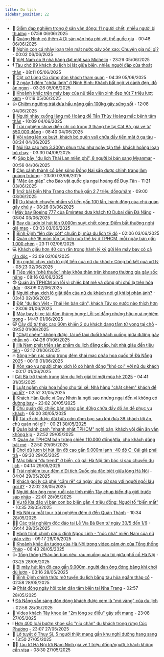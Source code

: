 ```yaml
---
title: Du lịch
sidebar_position: 22
---
```


<!-- dantri-du-lich:START -->
- 🥰 [Giẫm đạp nghiêm trọng ở sân vận động: 11 người chết, nhiều người bị thương](https://dantri.com.vn/du-lich/giam-dap-nghiem-trong-o-san-van-dong-11-nguoi-chet-nhieu-nguoi-bi-thuong-20250606130829390.htm) - 07:59 06/06/2025
- 🥰 [Quảng Ninh có thêm 4 Di sản văn hóa phi vật thể quốc gia](https://dantri.com.vn/du-lich/quang-ninh-co-them-4-di-san-van-hoa-phi-vat-the-quoc-gia-20250606065359023.htm) - 00:48 06/06/2025
- 🐻 [Nghìn con cá nhảy loạn trên mặt nước gây xôn xao: Chuyên gia nói gì?](https://dantri.com.vn/du-lich/nghin-con-ca-nhay-loan-tren-mat-nuoc-gay-xon-xao-chuyen-gia-noi-gi-20250605150008342.htm) - 00:02 06/06/2025
- 🤩 [Việt Nam có 9 nhà hàng đạt một sao Michelin](https://dantri.com.vn/du-lich/viet-nam-co-9-nha-hang-dat-mot-sao-michelin-20250605233412764.htm) - 23:26 05/06/2025
- 🕴 [Tàu chở 89 khách du lịch bị lật giữa biển, nhiều người đập cửa thoát thân](https://dantri.com.vn/du-lich/tau-cho-89-khach-du-lich-bi-lat-giua-bien-nhieu-nguoi-dap-cua-thoat-than-20250605141746952.htm) - 08:11 05/06/2025
- 🤩 [Cột cờ Lũng Cú dừng đón khách tham quan](https://dantri.com.vn/du-lich/cot-co-lung-cu-dung-don-khach-tham-quan-20250605105919390.htm) - 04:39 05/06/2025
- 🤠 [2 ngày 1 đêm &quot;chữa lành&quot; ở Ninh Bình: Khách bất ngờ vì cảnh đẹp, đồ ăn ngon](https://dantri.com.vn/du-lich/2-ngay-1-dem-chua-lanh-o-ninh-binh-khach-bat-ngo-vi-canh-dep-do-an-ngon-20250603235550947.htm) - 03:26 05/06/2025
- 💪 [Khoảnh khắc trên máy bay của nữ tiếp viên xinh đẹp hút 7 triệu lượt xem](https://dantri.com.vn/du-lich/khoanh-khac-tren-may-bay-cua-nu-tiep-vien-xinh-dep-hut-7-trieu-luot-xem-20250604080115971.htm) - 01:19 05/06/2025
- 👍 [Chiêm ngưỡng trái dưa hấu nặng gần 100kg gây sửng sốt](https://dantri.com.vn/du-lich/chiem-nguong-trai-dua-hau-nang-gan-100kg-gay-sung-sot-20250604114843743.htm) - 12:08 04/06/2025
- 🚦 [Người nhảy xuống lăng mộ Hoàng đế Tần Thủy Hoàng mắc bệnh tâm thần](https://dantri.com.vn/du-lich/nguoi-nhay-xuong-lang-mo-hoang-de-tan-thuy-hoang-mac-benh-tam-than-20250604161156342.htm) - 10:09 04/06/2025
- 💪 [Trải nghiệm show diễn chỉ có trong 3 tháng hè tại Cát Bà, giá vé từ 550.000 đồng](https://dantri.com.vn/du-lich/trai-nghiem-show-dien-chi-co-trong-3-thang-he-tai-cat-ba-gia-ve-tu-550000-dong-20250604145604576.htm) - 08:40 04/06/2025
- 💃 [Vội vàng lên xe buýt, khách bỏ quên vali chứa đầy tiền mặt ở ga tàu](https://dantri.com.vn/du-lich/voi-vang-len-xe-buyt-khach-bo-quen-vali-chua-day-tien-mat-o-ga-tau-20250604062956713.htm) - 08:24 04/06/2025
- 👺 [Núi lửa cao hơn 3.300m phun trào như ngày tận thế, khách hoảng loạn bỏ chạy](https://dantri.com.vn/du-lich/nui-lua-cao-hon-3300m-phun-trao-nhu-ngay-tan-the-khach-hoang-loan-bo-chay-20250603234150285.htm) - 03:30 04/06/2025
- 🌏 [Sập bẫy &quot;du lịch Thái Lan miễn phí&quot;, 8 người bị bán sang Myanmar](https://dantri.com.vn/du-lich/sap-bay-du-lich-thai-lan-mien-phi-8-nguoi-bi-ban-sang-myanmar-20250604073859633.htm) - 00:56 04/06/2025
- 🎡 [Cận cảnh thành cổ bên sông Đồng Nai sắp được chỉnh trang làm quảng trường](https://dantri.com.vn/xa-hoi/can-canh-thanh-co-ben-song-dong-nai-sap-duoc-chinh-trang-lam-quang-truong-20250602162046497.htm) - 23:00 03/06/2025
- 🧰 [&quot;Mặc áo giáp&quot; cho Bảo vật quốc gia ngai hoàng đế Duy Tân](https://dantri.com.vn/du-lich/mac-ao-giap-cho-bao-vat-quoc-gia-ngai-hoang-de-duy-tan-20250603164635105.htm) - 11:21 03/06/2025
- 💂 [1m2 bãi biển Nha Trang cho thuê gần 2,7 triệu đồng/năm](https://dantri.com.vn/du-lich/1m2-bai-bien-nha-trang-cho-thue-gan-27-trieu-dongnam-20250603154832471.htm) - 09:00 03/06/2025
- 🧑‍🏫 [Du khách chuyển nhầm số tiền gấp 100 lần, hành động của chủ quán gây chú ý](https://dantri.com.vn/du-lich/du-khach-chuyen-nham-so-tien-gap-100-lan-hanh-dong-cua-chu-quan-gay-chu-y-20250603135655107.htm) - 08:26 03/06/2025
- 🕯 [Máy bay Boeing 777 của Emirates đưa khách từ Dubai đến Đà Nẵng](https://dantri.com.vn/du-lich/may-bay-boeing-777-cua-emirates-dua-khach-tu-dubai-den-da-nang-20250603132451369.htm) - 08:04 03/06/2025
- 👀 [Bay dù lượn bị hút lên 9.000m suýt chết cóng: Điểm bất thường nghi giả mạo](https://dantri.com.vn/du-lich/bay-du-luon-bi-hut-len-9000m-suyt-chet-cong-diem-bat-thuong-nghi-gia-mao-20250602220028329.htm) - 03:03 03/06/2025
- 🎉 [Bình Định “lên dây cót” chuẩn bị mùa du lịch tỷ đô](https://dantri.com.vn/du-lich/binh-dinh-len-day-cot-chuan-bi-mua-du-lich-ty-do-20250603062130998.htm) - 02:06 03/06/2025
- 🌊 [Quán chè 16 món tồn tại hơn nửa thế kỷ ở TPHCM, mỗi ngày bán gần 1.000 chén](https://dantri.com.vn/du-lich/quan-che-16-mon-ton-tai-hon-nua-the-ky-o-tphcm-moi-ngay-ban-gan-1000-chen-20250601013219441.htm) - 23:11 02/06/2025
- 💻 [Khách giấu hơn 40 con rắn trong hành lý ký gửi lên máy bay có cả rắn độc](https://dantri.com.vn/du-lich/khach-giau-hon-40-con-ran-trong-hanh-ly-ky-gui-len-may-bay-co-ca-ran-doc-20250602150100287.htm) - 23:09 02/06/2025
- 💪 [Vụ người chạy xích lô giật tiền của nữ du khách: Công bố kết quả xử lý](https://dantri.com.vn/du-lich/vu-nguoi-chay-xich-lo-giat-tien-cua-nu-du-khach-cong-bo-ket-qua-xu-ly-20250602151312932.htm) - 08:23 02/06/2025
- 👺 [Tiếp viên “phê thuốc” nhảy khỏa thân trên khoang thương gia gây sốc nặng](https://dantri.com.vn/du-lich/tiep-vien-phe-thuoc-nhay-khoa-than-tren-khoang-thuong-gia-gay-soc-nang-20250601132124820.htm) - 08:16 02/06/2025
- 😎 [Quán ăn TPHCM xin lỗi vì chiếc bát mẻ và dòng ghi chú lạ trên hóa đơn](https://dantri.com.vn/du-lich/quan-an-tphcm-xin-loi-vi-chiec-bat-me-va-dong-ghi-chu-la-tren-hoa-don-20250602135541274.htm) - 08:09 02/06/2025
- 🌋 [Người chạy xích lô giật tiền của nữ du khách nói gì khi bị phản ánh?](https://dantri.com.vn/du-lich/nguoi-chay-xich-lo-giat-tien-cua-nu-du-khach-noi-gi-khi-bi-phan-anh-20250602102404755.htm) - 03:43 02/06/2025
- 🌝 [Đặt &quot;du lịch Việt - Thái lên bàn cân&quot;, khách Tây so nước nào thích hơn](https://dantri.com.vn/du-lich/dat-du-lich-viet-thai-len-ban-can-khach-tay-so-nuoc-nao-thich-hon-20250601184657429.htm) - 23:06 01/06/2025
- 🧠 [Máy bay bị xe tải đâm thủng bụng: Lỗi sơ đẳng nhưng hậu quả nghiêm trọng](https://dantri.com.vn/du-lich/may-bay-bi-xe-tai-dam-thung-bung-loi-so-dang-nhung-hau-qua-nghiem-trong-20250601191959331.htm) - 14:47 01/06/2025
- 😺 [Cây đổ từ thác cao 60m khiến 2 du khách đang tắm tử vong tại chỗ](https://dantri.com.vn/du-lich/cay-do-tu-thac-cao-60m-khien-2-du-khach-dang-tam-tu-vong-tai-cho-20250601125126618.htm) - 09:52 01/06/2025
- 💂 [&quot;Chặt chém&quot; không được, tài xế taxi đuổi khách xuống giữa đường gây phẫn nộ](https://dantri.com.vn/du-lich/chat-chem-khong-duoc-tai-xe-taxi-duoi-khach-xuong-giua-duong-gay-phan-no-20250601103857149.htm) - 04:26 01/06/2025
- 🌮 [Hà Nam phát triển sản phẩm du lịch đẳng cấp, hút nhà giàu đến tiêu tiền](https://dantri.com.vn/du-lich/ha-nam-phat-trien-san-pham-du-lich-dang-cap-hut-nha-giau-den-tieu-tien-20250530175659972.htm) - 02:12 01/06/2025
- 🔥 [Sông Hàn rực sáng trong đêm khai mạc pháo hoa quốc tế Đà Nẵng 2025](https://dantri.com.vn/du-lich/song-han-ruc-sang-trong-dem-khai-mac-phao-hoa-quoc-te-da-nang-2025-20250531234333550.htm) - 00:19 01/06/2025
- 🦏 [Xôn xao vụ người chạy xích lô có hành động &quot;khó coi&quot; với nữ du khách](https://dantri.com.vn/du-lich/xon-xao-vu-nguoi-chay-xich-lo-co-hanh-dong-kho-coi-voi-nu-du-khach-20250531205208758.htm) - 00:17 01/06/2025
- 🕯 [Cát Bà trở thành trung tâm du lịch giải trí mới mùa hè 2025](https://dantri.com.vn/du-lich/cat-ba-tro-thanh-trung-tam-du-lich-giai-tri-moi-mua-he-2025-20250531113328159.htm) - 04:41 31/05/2025
- 🐻 [Luật ngầm chia hoa hồng cho tài xế: Nhà hàng &quot;chặt chém&quot; khách để bù lỗ?](https://dantri.com.vn/du-lich/luat-ngam-chia-hoa-hong-cho-tai-xe-nha-hang-chat-chem-khach-de-bu-lo-20250531091058968.htm) - 02:52 31/05/2025
- 🥸 [Khách Hàn Quốc ví Quy Nhơn là ngôi sao nhưng ngại đến vì không có đường bay](https://dantri.com.vn/du-lich/khach-han-quoc-vi-quy-nhon-la-ngoi-sao-nhung-ngai-den-vi-khong-co-duong-bay-20250530230542228.htm) - 23:02 30/05/2025
- 💂 [Chủ quán đội chiếc bàn nặng gần 40kg chứa đầy đồ ăn để phục vụ khách](https://dantri.com.vn/du-lich/chu-quan-doi-chiec-ban-nang-gan-40kg-chua-day-do-an-de-phuc-vu-khach-20250529105341325.htm) - 05:00 30/05/2025
- 🧑‍💻 [Tài xế chỉ được đãi bữa cơm đạm bạc sau khi đưa 38 khách tới ăn, chủ quán nói gì?](https://dantri.com.vn/du-lich/tai-xe-chi-duoc-dai-bua-com-dam-bac-sau-khi-dua-38-khach-toi-an-chu-quan-noi-gi-20250529230335486.htm) - 00:21 30/05/2025
- 💪 [Quán bánh canh &quot;nhanh nhất TPHCM&quot; nghỉ bán, khách vội đến ăn vẫn không kịp](https://dantri.com.vn/du-lich/quan-banh-canh-nhanh-nhat-tphcm-nghi-ban-khach-voi-den-an-van-khong-kip-20250529162054443.htm) - 22:52 29/05/2025
- ⚗️ [Quán ăn TPHCM bán trứng chiên 110.000 đồng/đĩa, cho khách dùng bát mẻ](https://dantri.com.vn/du-lich/quan-an-tphcm-ban-trung-chien-110000-dongdia-cho-khach-dung-bat-me-20250529011803001.htm) - 22:50 29/05/2025
- 🌁 [Chơi dù lượn bị hút lên độ cao gần 9.000m lạnh -40 độ C: Cái giá phải trả](https://dantri.com.vn/du-lich/choi-du-luon-bi-hut-len-do-cao-gan-9000m-lanh-40-do-c-cai-gia-phai-tra-20250529160207634.htm) - 09:30 29/05/2025
- 🧰 [Mặc bikini &quot;đu trend&quot; ở biển, cô gái Hà Nội tìm bác sĩ sau chuyến du lịch](https://dantri.com.vn/du-lich/mac-bikini-du-trend-o-bien-co-gai-ha-noi-tim-bac-si-sau-chuyen-du-lich-20250529110817765.htm) - 04:14 29/05/2025
- 🧰 [Trải nghiệm tour đêm ở Di tích Quốc gia đặc biệt giữa lòng Hà Nội](https://dantri.com.vn/du-lich/trai-nghiem-tour-dem-o-di-tich-quoc-gia-dac-biet-giua-long-ha-noi-20250529093108957.htm) - 04:04 29/05/2025
- 🎉 [Khách gọi ly cà phê &quot;cắm rễ&quot; cả ngày, ứng xử sao với người ngồi lâu gọi ít?](https://dantri.com.vn/du-lich/khach-goi-ly-ca-phe-cam-re-ca-ngay-ung-xu-sao-voi-nguoi-ngoi-lau-goi-it-20250527225600672.htm) - 22:02 28/05/2025
- 🤩 [Người đàn ông rong ruổi các tỉnh miền Tây chụp biển địa giới trước sáp nhập](https://dantri.com.vn/du-lich/nguoi-dan-ong-rong-ruoi-cac-tinh-mien-tay-chup-bien-dia-gioi-truoc-sap-nhap-20250526121903948.htm) - 22:01 28/05/2025
- 👺 [Vụ tố lừa đảo vì bán con bọ biển gần 4 triệu đồng: Người tố “biến mất”](https://dantri.com.vn/du-lich/vu-to-lua-dao-vi-ban-con-bo-bien-gan-4-trieu-dong-nguoi-to-bien-mat-20250528172705284.htm) - 10:35 28/05/2025
- 🧠 [Hà Nội ra mắt tour trải nghiệm đêm ở đền Quán Thánh](https://dantri.com.vn/du-lich/ha-noi-ra-mat-tour-trai-nghiem-dem-o-den-quan-thanh-20250528170309892.htm) - 10:34 28/05/2025
- 👨‍🏫 [Các trải nghiệm độc đáo tại Lễ Vía Bà Đen từ ngày 30/5 đến 1/6](https://dantri.com.vn/du-lich/cac-trai-nghiem-doc-dao-tai-le-via-ba-den-tu-ngay-305-den-16-20250528162949398.htm) - 09:44 28/05/2025
- 🦅 [Hành trình chinh phục đỉnh Ngọc Linh - &quot;nóc nhà&quot; miền Nam của nữ giáo viên](https://dantri.com.vn/du-lich/hanh-trinh-chinh-phuc-dinh-ngoc-linh-noc-nha-mien-nam-cua-nu-giao-vien-20250525221047159.htm) - 09:17 28/05/2025
- 🌊 [Khoảnh khắc ấn tượng của Hà Nội trong video cảm ơn của Tổng thống Pháp](https://dantri.com.vn/du-lich/khoanh-khac-an-tuong-cua-ha-noi-trong-video-cam-on-cua-tong-thong-phap-20250528132505634.htm) - 06:43 28/05/2025
- 👍 [Tổng thống Pháp ăn bún riêu, rau muống xào tỏi giữa phố cổ Hà Nội](https://dantri.com.vn/du-lich/tong-thong-phap-an-bun-rieu-rau-muong-xao-toi-giua-pho-co-ha-noi-20250528084211485.htm) - 03:25 28/05/2025
- 🫶 [Bị mây hút lên độ cao gần 9.000m, người đàn ông đóng băng khi chơi dù lượn](https://dantri.com.vn/du-lich/bi-may-hut-len-do-cao-gan-9000m-nguoi-dan-ong-dong-bang-khi-choi-du-luon-20250528092410944.htm) - 03:16 28/05/2025
- 💯 [Bình Định chính thức mở tuyến du lịch bằng tàu hỏa ngắm tháp cổ](https://dantri.com.vn/du-lich/binh-dinh-chinh-thuc-mo-tuyen-du-lich-bang-tau-hoa-ngam-thap-co-20250527162029805.htm) - 02:58 28/05/2025
- 🎬 [Phát động ngày hội toàn dân tắm biển tại Nha Trang](https://dantri.com.vn/du-lich/phat-dong-ngay-hoi-toan-dan-tam-bien-tai-nha-trang-20250527181109202.htm) - 02:57 28/05/2025
- 🕴 [Đà Nẵng sẵn sàng đón dòng khách được xem là “mỏ vàng” của du lịch](https://dantri.com.vn/du-lich/da-nang-san-sang-don-dong-khach-duoc-xem-la-mo-vang-cua-du-lich-20250527180823954.htm) - 02:56 28/05/2025
- 🦅 [Video khách Tây khoe ăn &quot;2m lòng xe điếu&quot; gây sốt mạng](https://dantri.com.vn/du-lich/video-khach-tay-khoe-an-2m-long-xe-dieu-gay-sot-mang-20250527195739985.htm) - 23:08 27/05/2025
- 🕯 [Hơn 400 loài bướm khoe sắc &quot;níu chân&quot; du khách trong rừng Cúc Phương](https://dantri.com.vn/du-lich/hon-400-loai-buom-khoe-sac-niu-chan-du-khach-trong-rung-cuc-phuong-20250527092554676.htm) - 23:07 27/05/2025
- 🥸 [Lở tuyết ở Thụy Sĩ, 5 người thiệt mạng gần khu nghỉ dưỡng hạng sang](https://dantri.com.vn/du-lich/lo-tuyet-o-thuy-si-5-nguoi-thiet-mang-gan-khu-nghi-duong-hang-sang-20250527185214541.htm) - 13:50 27/05/2025
- 👨‍🏫 [Tàu từ Hà Nội tới Nam Ninh giá vé 1 triệu đồng/người, khách không cần visa](https://dantri.com.vn/du-lich/tau-tu-ha-noi-toi-nam-ninh-gia-ve-1-trieu-dongnguoi-khach-khong-can-visa-20250527143648598.htm) - 08:30 27/05/2025<!-- dantri-du-lich:END -->
